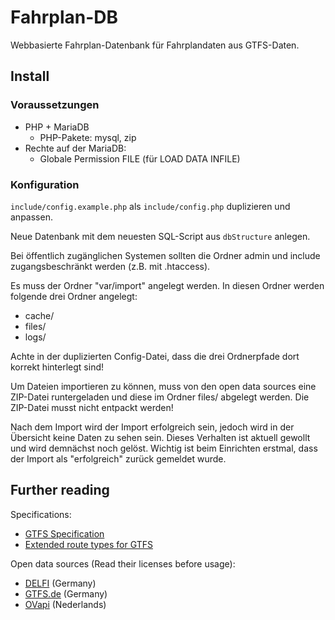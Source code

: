 # Fahrplan-DB

Webbasierte Fahrplan-Datenbank für Fahrplandaten aus GTFS-Daten.

## Install

### Voraussetzungen
* PHP + MariaDB
	* PHP-Pakete: mysql, zip
* Rechte auf der MariaDB:
	* Globale Permission FILE (für LOAD DATA INFILE)

### Konfiguration
`include/config.example.php` als `include/config.php` duplizieren und anpassen.

Neue Datenbank mit dem neuesten SQL-Script aus `dbStructure` anlegen.

Bei öffentlich zugänglichen Systemen sollten die Ordner admin und include zugangsbeschränkt werden (z.B. mit .htaccess).

Es muss der Ordner "var/import" angelegt werden. In diesen Ordner werden folgende drei Ordner angelegt:
- cache/
- files/
- logs/

Achte in der duplizierten Config-Datei, dass die drei Ordnerpfade dort korrekt hinterlegt sind!

Um Dateien importieren zu können, muss von den open data sources eine ZIP-Datei runtergeladen und diese im Ordner files/ abgelegt werden. Die ZIP-Datei musst nicht entpackt werden!

Nach dem Import wird der Import erfolgreich sein, jedoch wird in der Übersicht keine Daten zu sehen sein. Dieses Verhalten ist aktuell gewollt und wird demnächst noch gelöst. Wichtig ist beim Einrichten erstmal, dass der Import als "erfolgreich" zurück gemeldet wurde.

## Further reading

Specifications:
* [GTFS Specification](https://gtfs.org/reference/static/)
* [Extended route types for GTFS](https://developers.google.com/transit/gtfs/reference/extended-route-types)

Open data sources (Read their licenses before usage):
* [DELFI](https://www.opendata-oepnv.de/ht/de/organisation/delfi/startseite) (Germany)
* [GTFS.de](https://gtfs.de/) (Germany)
* [OVapi](https://gtfs.ovapi.nl/nl/) (Nederlands)
